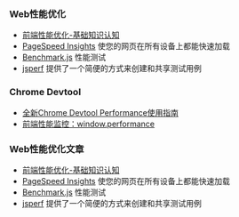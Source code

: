 ### Web性能优化

* [前端性能优化-基础知识认知](http://www.imooc.com/learn/580)
* [PageSpeed Insights](https://developers.google.com/speed/pagespeed/insights/)
  使您的网页在所有设备上都能快速加载  
* [Benchmark.js](https://github.com/bestiejs/benchmark.js)
  性能测试
* [jsperf](https://jsperf.com/browse)
  提供了一个简便的方式来创建和共享测试用例

### Chrome Devtool

* [全新Chrome Devtool Performance使用指南](https://nicholaslee119.github.io/2017/10/04/Chrome-Devtool-Performance使用指南/)
* [前端性能监控：window.performance](https://zhuanlan.zhihu.com/p/30329705)

### Web性能优化文章

* [前端性能优化-基础知识认知](http://www.imooc.com/learn/580)
* [PageSpeed Insights](https://developers.google.com/speed/pagespeed/insights/)
  使您的网页在所有设备上都能快速加载  
* [Benchmark.js](https://github.com/bestiejs/benchmark.js)
  性能测试
* [jsperf](https://jsperf.com/browse)
  提供了一个简便的方式来创建和共享测试用例



